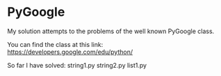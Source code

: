 PyGoogle
========

My solution attempts to the problems of the well known PyGoogle class. 

You can find the class at this link:
https://developers.google.com/edu/python/

So far I have solved:
string1.py
string2.py
list1.py
